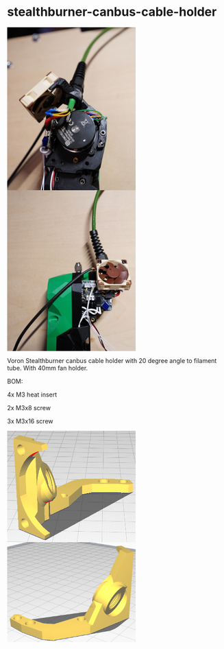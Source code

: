 # stealthburner-canbus-cable-holder

<img src='Images/DSC09993.JPG' align="left" width='300'>
<img src='Images/DSC09991.JPG' align="middle" width='300'> 

Voron Stealthburner canbus cable holder with 20 degree angle to filament tube. With 40mm fan holder.

BOM:

4x M3 heat insert

2x M3x8 screw

3x M3x16 screw

<img src='Images/3.png' align="left" width='300'>
<img src='Images/2.png' align="middle" width='300'>
